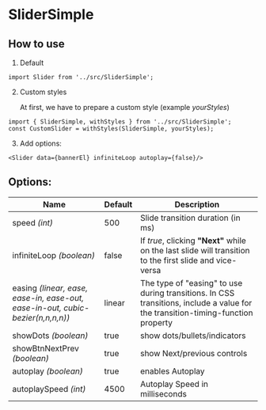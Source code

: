 # SliderSimple

## How to use

1. Default

  ```import Slider from '../src/SliderSimple';```

2. Custom styles

   At first, we have to prepare a custom style (example _yourStyles_)

  ```
  import { SliderSimple, withStyles } from '../src/SliderSimple';
  const CustomSlider = withStyles(SliderSimple, yourStyles);
  ```
3. Add options:

  ```
  <Slider data={bannerEl} infiniteLoop autoplay={false}/>
  ```

## Options:

| Name | Default | Description |
| ------ | ------ | ------ |
| speed _(int)_| 500 | Slide transition duration (in ms) |
| infiniteLoop _(boolean)_| false | If _true_, clicking **"Next"** while on the last slide will transition to the first slide and vice-versa |
| easing _(linear, ease, ease-in, ease-out, ease-in-out, cubic-bezier(n,n,n,n))_| linear | 	The type of "easing" to use during transitions. In CSS transitions, include a value for the transition-timing-function property |
| showDots _(boolean)_| true | show dots/bullets/indicators |
| showBtnNextPrev _(boolean)_| true | show Next/previous controls |
| autoplay _(boolean)_| true | enables Autoplay |
| autoplaySpeed _(int)_| 4500 | Autoplay Speed in milliseconds |

